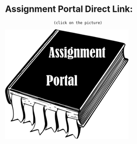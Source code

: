 # Assignment Portal Direct Link:

                          (click on the picture)

[<img src="sources/Link.png" width="400">](https://jmmonjeremy.github.io/)
